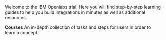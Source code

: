 Welcome to the IBM Openlabs trial. Here you will find step-by-step learning guides to help you build integrations in minutes as well as additional resources.

**Courses**
An in-depth collection of tasks and steps for users in order to learn a concept.